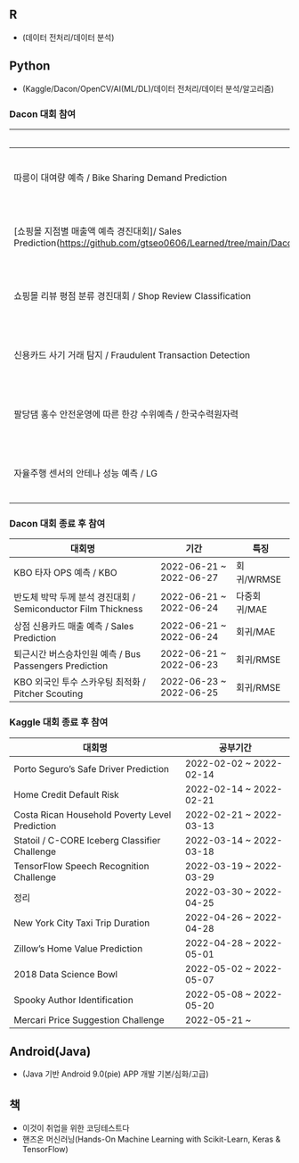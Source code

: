 ## R 
 * (데이터 전처리/데이터 분석)

## Python
 * (Kaggle/Dacon/OpenCV/AI(ML/DL)/데이터 전처리/데이터 분석/알고리즘)
 
### Dacon 대회 참여

|대회명|기간|최종순위|특징|
|------|---|---|---|
|따릉이 대여량 예측 / Bike Sharing Demand Prediction|2022-06-28 ~ 2022-07-04|36/94|회귀/NMAE|
|[쇼핑몰 지점별 매출액 예측 경진대회]/ Sales Prediction(https://github.com/gtseo0606/Learned/tree/main/Dacon/%EC%87%BC%ED%95%91%EB%AA%B0%20%EC%A7%80%EC%A0%90%EB%B3%84%20%EB%A7%A4%EC%B6%9C%EC%95%A1%20%EC%98%88%EC%B8%A1%20%EA%B2%BD%EC%A7%84%EB%8C%80%ED%9A%8C)|2022-07-11 ~ 2022-08-05|3/694|정형/RMSE|
|쇼핑몰 리뷰 평점 분류 경진대회 / Shop Review Classification|2022-07-11 ~ 2022-08-05|19/254|NLP/Accuracy|
|신용카드 사기 거래 탐지 / Fraudulent Transaction Detection|2022-07-01 ~ 2022-08-05|21/752|비지도학습/Macro-F1|
|팔당댐 홍수 안전운영에 따른 한강 수위예측 / 한국수력원자력|2022-07-25 ~ 2022-09-02|현11/200|시계열|
|자율주행 센서의 안테나 성능 예측 / LG|2022-08-01 ~ 2022-08-26|현-/1000|회귀/NRMSE|


### Dacon 대회 종료 후 참여

|대회명|기간|특징|
|------|---|---|
|KBO 타자 OPS 예측 / KBO|2022-06-21 ~ 2022-06-27|회귀/WRMSE|
|반도체 박막 두께 분석 경진대회 / Semiconductor Film Thickness|2022-06-21 ~ 2022-06-24|다중회귀/MAE|
|상점 신용카드 매출 예측 / Sales Prediction|2022-06-21 ~ 2022-06-24|회귀/MAE|
|퇴근시간 버스승차인원 예측 / Bus Passengers Prediction|2022-06-21 ~ 2022-06-23|회귀/RMSE|
|KBO 외국인 투수 스카우팅 최적화 / Pitcher Scouting|2022-06-23 ~ 2022-06-25|회귀/RMSE|


### Kaggle 대회 종료 후 참여

|대회명|공부기간|
|------|---|
|Porto Seguro’s Safe Driver Prediction|2022-02-02 ~ 2022-02-14|
|Home Credit Default Risk|2022-02-14 ~ 2022-02-21|
|Costa Rican Household Poverty Level Prediction|2022-02-21 ~ 2022-03-13|
|Statoil / C-CORE Iceberg Classifier Challenge|2022-03-14 ~ 2022-03-18|
|TensorFlow Speech Recognition Challenge|2022-03-19 ~ 2022-03-29|
|정리|2022-03-30 ~ 2022-04-25|
|New York City Taxi Trip Duration|2022-04-26 ~ 2022-04-28|
|Zillow’s Home Value Prediction|2022-04-28 ~ 2022-05-01|
|2018 Data Science Bowl|2022-05-02 ~ 2022-05-07|
|Spooky Author Identification|2022-05-08 ~ 2022-05-20|
|Mercari Price Suggestion Challenge|2022-05-21 ~ |

## Android(Java)
 * (Java 기반 Android 9.0(pie) APP 개발 기본/심화/고급)

## 책
 * 이것이 취업을 위한 코딩테스트다
 * 핸즈온 머신러닝(Hands-On Machine Learning with Scikit-Learn, Keras & TensorFlow)

